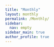 ```yaml
---
title: "Monthly"
layout: monthly
permalink: /Monthly/
sidebar:
  nav: empty
sidebar_main: true
author_profile: true
---
```

